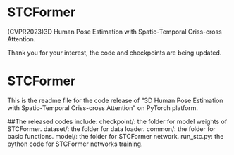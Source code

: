 # STCFormer
(CVPR2023)3D Human Pose Estimation with Spatio-Temporal Criss-cross Attention.

Thank you for your interest, the code and checkpoints are being updated.


# STCFormer
This is the readme file for the code release of "3D Human Pose Estimation with Spatio-Temporal Criss-cross Attention" on PyTorch platform.


##The released codes include:
    checkpoint/:                        the folder for model weights of STCFormer.
    dataset/:                           the folder for data loader.
    common/:                            the folder for basic functions.
    model/:                             the folder for STCFormer network.
    run_stc.py:                         the python code for STCFormer networks training.
